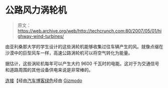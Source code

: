 # 公路风力涡轮机 

> 原文：<https://web.archive.org/web/http://techcrunch.com:80/2007/05/01/highway-wind-turbines/>

由亚利桑那大学的学生设计的这些涡轮机能够收集过往车辆产生的风。就像点缀在沙漠中的巨型风车一样，高速公路涡轮机可以将空气转化为能量。

据估计，这些涡轮机每年可以产生大约 9600 千瓦时的电能。这对于为交通信号和道路周围的其他设备供电来说是非常棒的。

[连接](https://web.archive.org/web/20221207182929/http://www.archinect.com/schoolblog/entry.php?id=55756_0_39_0_C)【经由[汽车博客绿色](https://web.archive.org/web/20221207182929/http://www.autobloggreen.com/2007/05/01/highway-wind-turbines-to-capture-energy-from-passing-vehicles/)经由 [Gizmodo](https://web.archive.org/web/20221207182929/http://gizmodo.com/gadgets/ecomodo/overhead-highway-turbine-creates-energy-kills-birds-256733.php)